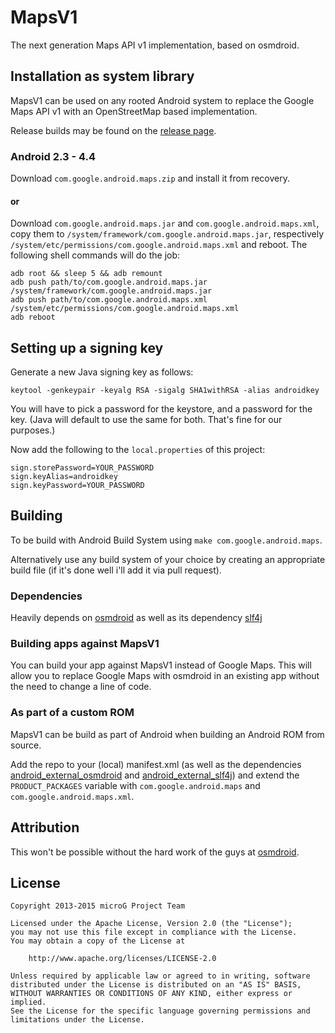 MapsV1
======
The next generation Maps API v1 implementation, based on osmdroid.

Installation as system library
------------------------------
MapsV1 can be used on any rooted Android system to replace the Google Maps API v1 with an OpenStreetMap based implementation.

Release builds may be found on the [release page](https://github.com/microg/android_frameworks_mapsv1/releases).

### Android 2.3 - 4.4
Download `com.google.android.maps.zip` and install it from recovery.

#### or

Download `com.google.android.maps.jar` and `com.google.android.maps.xml`, copy them to `/system/framework/com.google.android.maps.jar`, respectively `/system/etc/permissions/com.google.android.maps.xml` 
and reboot. The following shell commands will do the job:

    adb root && sleep 5 && adb remount
    adb push path/to/com.google.android.maps.jar /system/framework/com.google.android.maps.jar
    adb push path/to/com.google.android.maps.xml /system/etc/permissions/com.google.android.maps.xml
    adb reboot

Setting up a signing key
------------------------

Generate a new Java signing key as follows:

    keytool -genkeypair -keyalg RSA -sigalg SHA1withRSA -alias androidkey

You will have to pick a password for the keystore, and a password for the key.
(Java will default to use the same for both. That's fine for our purposes.)

Now add the following to the `local.properties` of this project:

    sign.storePassword=YOUR_PASSWORD
    sign.keyAlias=androidkey
    sign.keyPassword=YOUR_PASSWORD

Building
--------
To be build with Android Build System using `make com.google.android.maps`.

Alternatively use any build system of your choice by creating an appropriate build file (if it's done well i'll add it via pull request).

### Dependencies
Heavily depends on [osmdroid](https://github.com/osmdroid/osmdroid) as well as its dependency [slf4j](https://github.com/qos-ch/slf4j)

### Building apps against MapsV1
You can build your app against MapsV1 instead of Google Maps.
This will allow you to replace Google Maps with osmdroid in an existing app without the need to change a line of code.

### As part of a custom ROM
MapsV1 can be build as part of Android when building an Android ROM from source.

Add the repo to your (local) manifest.xml (as well as the dependencies [android_external_osmdroid](https://github.com/microg/android_external_osmdroid) and 
[android_external_slf4j](https://github.com/microg/android_external_slf4j)) and extend the `PRODUCT_PACKAGES` variable with `com.google.android.maps` and `com.google.android.maps.xml`.

Attribution
-----------
This won't be possible without the hard work of the guys at [osmdroid](https://github.com/osmdroid).


License
-------
    Copyright 2013-2015 microG Project Team

    Licensed under the Apache License, Version 2.0 (the "License");
    you may not use this file except in compliance with the License.
    You may obtain a copy of the License at

        http://www.apache.org/licenses/LICENSE-2.0

    Unless required by applicable law or agreed to in writing, software
    distributed under the License is distributed on an "AS IS" BASIS,
    WITHOUT WARRANTIES OR CONDITIONS OF ANY KIND, either express or implied.
    See the License for the specific language governing permissions and
    limitations under the License.

